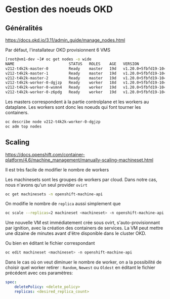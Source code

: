 # Gestion des noeuds OKD

## Généralités

<https://docs.okd.io/3.11/admin_guide/manage_nodes.html>

Par défaut, l\'installateur OKD provisionnent 6 VMS

``` bash
[root@vm1-dev ~]# oc get nodes -o wide
NAME                        STATUS   ROLES    AGE   VERSION                INTERNAL-IP     EXTERNAL-IP   OS-IMAGE                        KERNEL-VERSION            CONTAINER-RUNTIME
v212-t4k2k-master-0         Ready    master   19d   v1.20.0+5fbfd19-1046   10.34.212.60    <none>        Fedora CoreOS 33.20210217.3.0   5.10.12-200.fc33.x86_64   cri-o://1.20.0
v212-t4k2k-master-1         Ready    master   19d   v1.20.0+5fbfd19-1046   10.34.214.242   <none>        Fedora CoreOS 33.20210217.3.0   5.10.12-200.fc33.x86_64   cri-o://1.20.0
v212-t4k2k-master-2         Ready    master   19d   v1.20.0+5fbfd19-1046   10.34.214.243   <none>        Fedora CoreOS 33.20210217.3.0   5.10.12-200.fc33.x86_64   cri-o://1.20.0
v212-t4k2k-worker-0-dgjzp   Ready    worker   18d   v1.20.0+5fbfd19-1046   10.34.214.245   <none>        Fedora CoreOS 33.20210217.3.0   5.10.12-200.fc33.x86_64   cri-o://1.20.0
v212-t4k2k-worker-0-wsmn4   Ready    worker   19d   v1.20.0+5fbfd19-1046   10.34.214.244   <none>        Fedora CoreOS 33.20210217.3.0   5.10.12-200.fc33.x86_64   cri-o://1.20.0
v212-t4k2k-worker-0-z6pdg   Ready    worker   19d   v1.20.0+5fbfd19-1046   10.34.212.66    <none>        Fedora CoreOS 33.20210217.3.0   5.10.12-200.fc33.x86_64   cri-o://1.20.0
```

Les masters correspondent à la partie controlplane et les workers au
dataplane. Les workers sont donc les noeuds qui font tourner les
containers.

``` bash
oc describe node v212-t4k2k-worker-0-dgjzp
oc adm top nodes
```

## Scaling

<https://docs.openshift.com/container-platform/4.6/machine_management/manually-scaling-machineset.html>

Il est très facile de modifier le nombre de workers

Les machinesets sont les groupes de workers par cloud. Dans notre cas,
nous n\'avons qu\'un seul provider `ovirt`

``` bash
oc get machinesets -n openshift-machine-api
```

On modifie le nombre de `replica` aussi simplement que

``` bash
oc scale --replicas=2 machineset <machineset> -n openshift-machine-api
```

Une nouvelle VM est immédiatement crée sous ovirt, s\'auto-provisionnant
par ignition, avec la création des containers de services. La VM peut
mettre une dizaine de minutes avant d\'être disponible dans le cluster
OKD.

Ou bien en éditant le fichier correspondant

``` bash
oc edit machineset <machineset> -n openshift-machine-api
```

Dans le cas où on veut diminuer le nombre de worker, on a la possibilité
de choisir quel worker retirer : `Random`, `Newest` ou `Oldest` en
éditant le fichier précédent avec ces paramètres:

``` yaml
spec:
    deletePolicy: <delete_policy>
    replicas: <desired_replica_count>
```